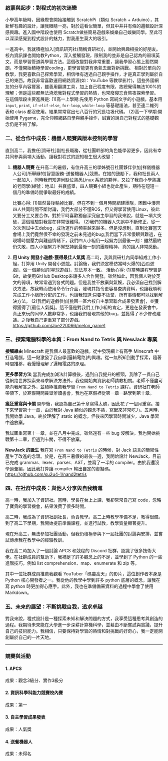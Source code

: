 ### 啟蒙與起步：對程式的初次迷戀

小學高年級時，因緣際會開始接觸到 ScratchPi（類似 Scratch + Arduino），其新鮮有趣的設計，讓我眼睛一亮，對於這看似簡單，但其中井井有條的邏輯設計深感興趣。進入國中階段也使用 Scratch做些簡易遊戲來娛樂自己娛樂同學。至此可以深深感覺到程式設計的魅力，對我產生莫大的吸引。

一進高中，我就積極加入[資訊研究社(簡稱資研社)]，並開始興趣相投的好朋友。校內資訊課也開始教Python，深入接觸發現，限制我的並非是自己認為的弱項英文，而是學習管道與學習方法。這個改變對我非常重要，讓我學習心態上豁然開朗，不僅開始積極學習coding，更學習能更有勇氣去面對新挑戰。
相對於單向的教學，我更喜歡自己探索學習，相信唯有透過自己親手操作，才是真正學到屬於自己的東西。故我非常喜歡運用網路資源(如：YouTube 等教學影片)，這些外國網友的分享內容豐富，雖善用翻譯工具，加上自己程度有限，故總覺得無法100%的理解；但是這些都無法澆熄我對程式學習的熱情，也常廢寢忘食熬夜探索學習。
在這個階段主要進展是:
(1)高一上學期:先使用 Python 寫純文字的小遊戲，基本用 `input`, `print`, `if-elif-else`, `for-loop`, `while-loop` 等基礎語法，甚至連二維列表和 class 都沒使用。結果常常寫出七八百行的冗長垃圾代碼。
(2)高一下學期:開始使用 Pygame，完全仰賴網路自學與親手操作，誠實的說自己對程式的基礎觀念仍是不夠了解。

### 二、從合作中成長：機器人競賽與版本控制的學習

直到高二，我擔任[資研社]副社長職務，從社團幹部的角色能學習更多，因此有幸共同參與兩項大活動，讓我對程式的認知發生很大改變：

1. **機器人競賽**
   在升高二的暑假，有位升高三的學姊號召社團夥伴參加[祥儀機器人公司]所舉辦的[智慧服務-送餐機器人]競賽。在她的鼓勵下，我和社長兩人一起加入，同時我們知道尚缺位熟悉Linux 系統的夥伴，又拉了我自小學熟識的老同學(綽號：地瓜）共襄盛舉，四人競賽小組也從此產生，期待在短短一個月的準備時間爭取最好的成績。

   比賽心得:
   (1)雖然最後輸掉比賽，但在不到一個月時間組建團隊，困難中湊齊四人共同時間不斷討論，我們大部分不懂ROS，但又得學習使用Linux，彼此又要分工又要合作，對於平時喜歡獨自深究自主學習的我來說，就是一項大突破，這個經驗對我實在非常很難得。
   (2)我們的機器人失誤中不斷修正，從一次次測試中去debug，成功運作的頻率越來越多。但是沒想到，直到比賽當天會場上我們竟然很不幸的發現之前未見過的bug;我們當下非常傻眼與難過，在現場時間壓力與難過情緒下，我們四人小組仍一起努力到最後一刻：雖然最終仍失敗，四人小組努力不懈堅持到最後一刻的團隊精神，真的讓人非常感動。

2. **用 Unity 開發小遊戲-獲得最佳人氣獎**
   高二時，我與資研社內同學組成工作小組，打算用 Unity 開發小遊戲。討論後，我們決定模仿當時火爆的[西瓜遊戲]，做一個類似的[星球遊戲]，玩法基本一致。
   活動心得:
   (1)當時課程學習是 Git，故使用GitHub Desktop來讓多人合作開發。雖然如此，因我個人對於英文的弱項，故常常遇到各式問題。但是我並不放棄與氣餒，我必須自己找到解決方法，故我轉而使用命令行介面，發現其指令更容易查詢資料，也讓我順利完成工作小組所分配的工作。也讓我知道:只要不放棄，所有事情都可以找到解決方法。
(2)我們的遊戲參加[桃園一區六校自主學習聯合成果發表會]，並獲得獲得了[最佳人氣獎]。這不僅是對我們工作小組的肯定，更是在發表會中，真正來玩的同學人數非常多，也讓我們發現其他的bug，並獲得了不少修改建議。之後我自己更重寫了部分遊戲。
   https://github.com/Joe220066/melon_game1

### 三、探索電腦科學的本質：From Nand to Tetris 與 NewJack 專案

**接觸緣由**
Minecraft 是我個人最喜歡的遊戲。從中發現網上有高手 Minecraft 中打造電腦，這一點激發了我自學[邏輯電路]的興趣。從一無所知到動手探索，隨著時間推移，我慢慢理解了邏輯電路的原理。

**更多學習方法**
當我完成加減法計算機後，遇到自我提升的瓶頸，我除了一貫自己從網路世界探索來尋求解決方法外，我也開始向資訊老師請教相關。老師不僅盡可能向我解答之外，並積極推薦我學習 `From Nand to Tetris` 課程。資研社在老師帶領下，於寒假期間員舉辦讀書會，我也在寒假裡從第一章一路學到第十章。

**瘋狂重寫與卡關**
開學後，我認為自己第十章寫得太醜，因此花了一個月重寫。接下來學習第十一章，由於我對 Java 類似的觀念不熟，寫起來非常吃力。五月時，我開始學 Java，終於理解了 static 的概念，但後來因學習時間減少，Java 學習中途放棄。

我試圖重寫第十一章，並在八月中完成，雖然還有一些 bug 沒解決。我也開始挑戰第十二章，但遇到卡關，不得不放棄。

**NewJack 的誕生**
我在寫 `From Nand to Tetris` 的時候，對 Jack 語言的簡陋性產生了改進的念頭。於是，在高三暑假的最後一週，我開始設計 NewJack，目前已完成 grammar、lexer、parser、AST，並寫了一半的 compiler。由於我還沒學過彙編，因此我打算讓 compiler 輸出自定的虛擬碼。
https://github.com/su2u4-1/nand2tetris

### 四、在社群中成長：與他人分享與自我精進

高一時，我加入了資研社。當時，學長在台上上課，我卻常常自己寫 code，忽略了寶貴的學習機會，結果浪費了很多時間。

高二時，我成為了資研社副社長，負責教學。高二上時教學準備不足，教得很爛。到了高二下學期，我開始提前準備課程，並進行試教，教學質量顯著提升。

現在升高三，無法參加社團活動，但我仍積極參與下一屆社團的討論與安排，並嘗試傳承我在教學中的經驗教訓。

我在高二時加入了一個討論 APCS 和競程的 Discord 社群，認識了很多技術大佬。在社群成員的幫助下，我補足了許多觀念上的不足，並學到了 Python 的一些進階技巧，例如 list comprehension、map、enumerate 和 zip 等。

其中一位社群成員推薦我觀看 YouTuber「碼農高天」的影片，這位創作者本身是 Python 核心開發者之一。我從他的教學中學到許多 python 底層的概念，讓我在寫 python 時更加得心應手。此外，我也在準備備審資料的過程中學會了使用 Markdown。

### 五、未來的展望：不斷挑戰自我，追求卓越
對我來說，程式設計是一種探索未知和解決問題的方式，我享受這種思考與創造的過程。我期待未來能在大學進一步深耕計算機科學，並藉由不斷嘗試與實踐，提升自己的技術能力。我相信，只要保持對學習的熱情和對挑戰的好奇心，我一定能開創屬於自己的一片天地。

---

### 競賽與活動
#### 1. APCS
成果：觀念3級分、實作3級分
#### 2. 資訊科學科能力競賽校內賽
成果：第一
#### 3. 自主學習成果發表
成果：人氣獎
#### 4. 送餐機器人
成果：未得名
